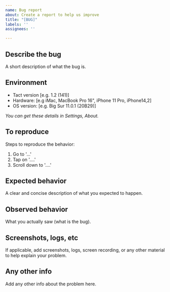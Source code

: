 ```yaml
---
name: Bug report
about: Create a report to help us improve
title: "[BUG]"
labels: ''
assignees: ''

---
```


## Describe the bug

A short description of what the bug is.


## Environment

 - Tact version [e.g. 1.2 (141)]
 - Hardware: [e.g iMac, MacBook Pro 16", iPhone 11 Pro, iPhone14,2]
 - OS version: [e.g. Big Sur 11.0.1 (20B29)]

_You can get these details in Settings, About._

## To reproduce

Steps to reproduce the behavior:

1. Go to '...'
2. Tap on '....'
3. Scroll down to '....'


## Expected behavior

A clear and concise description of what you expected to happen.


## Observed behavior

What you actually saw (what is the bug).


## Screenshots, logs, etc

If applicable, add screenshots, logs, screen recording, or any other material to help explain your problem.


## Any other info

Add any other info about the problem here.
